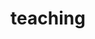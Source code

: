 ---
layout: page
title: teaching
nav: true
nav_order: 5
dropdown: true
children: 
    - title: Teaching Experience
      permalink: /TeacherPortfolio/
    - title: divider
    - title: Course Material
      permalink: /CourseMaterial/
---